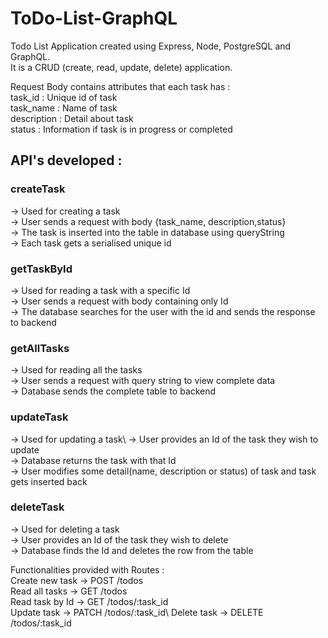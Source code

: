 # ToDo-List-GraphQL

Todo List Application created using Express, Node, PostgreSQL and GraphQL.\
It is a CRUD (create, read, update, delete) application.

Request Body contains attributes that each task has :\
task_id : Unique id of task\
task_name : Name of task\
description : Detail about task\
status : Information if task is in progress or completed

## API's developed : 

### createTask 
-> Used for creating a task\
-> User sends a request with body {task_name, description,status}\
-> The task is inserted into the table in database using queryString\
-> Each task gets a serialised unique id

### getTaskById
-> Used for reading a task with a specific Id\
-> User sends a request with body containing only Id   
-> The database searches for the user with the id and sends the response to backend

### getAllTasks
-> Used for reading all the tasks\
-> User sends a request with query string to view complete data\
-> Database sends the complete table to backend

### updateTask
-> Used for updating a task\ 
-> User provides an Id of the task they wish to update\
-> Database returns the task with that Id\
-> User modifies some detail(name, description or status) of task and task gets inserted back

### deleteTask
-> Used for deleting a task  
-> User provides an Id of the task they wish to delete  
-> Database finds the Id and deletes the row from the table  


Functionalities provided with Routes :\
Create new task -> POST /todos\
Read all tasks -> GET /todos\
Read task by Id -> GET /todos/:task_id\
Update task -> PATCH /todos/:task_id\ 
Delete task -> DELETE /todos/:task_id
